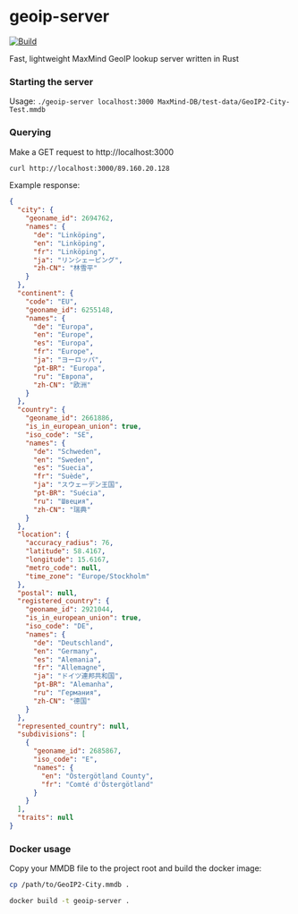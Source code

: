# geoip-server
[![Build](https://github.com/tpyo/geoip-server/actions/workflows/build.yml/badge.svg)](https://github.com/tpyo/geoip-server/actions/workflows/build.yml)

Fast, lightweight MaxMind GeoIP lookup server written in Rust

### Starting the server
Usage: `./geoip-server localhost:3000 MaxMind-DB/test-data/GeoIP2-City-Test.mmdb`

### Querying
Make a GET request to http://localhost:3000
```sh
curl http://localhost:3000/89.160.20.128
```

Example response:
```json
{
  "city": {
    "geoname_id": 2694762,
    "names": {
      "de": "Linköping",
      "en": "Linköping",
      "fr": "Linköping",
      "ja": "リンシェーピング",
      "zh-CN": "林雪平"
    }
  },
  "continent": {
    "code": "EU",
    "geoname_id": 6255148,
    "names": {
      "de": "Europa",
      "en": "Europe",
      "es": "Europa",
      "fr": "Europe",
      "ja": "ヨーロッパ",
      "pt-BR": "Europa",
      "ru": "Европа",
      "zh-CN": "欧洲"
    }
  },
  "country": {
    "geoname_id": 2661886,
    "is_in_european_union": true,
    "iso_code": "SE",
    "names": {
      "de": "Schweden",
      "en": "Sweden",
      "es": "Suecia",
      "fr": "Suède",
      "ja": "スウェーデン王国",
      "pt-BR": "Suécia",
      "ru": "Швеция",
      "zh-CN": "瑞典"
    }
  },
  "location": {
    "accuracy_radius": 76,
    "latitude": 58.4167,
    "longitude": 15.6167,
    "metro_code": null,
    "time_zone": "Europe/Stockholm"
  },
  "postal": null,
  "registered_country": {
    "geoname_id": 2921044,
    "is_in_european_union": true,
    "iso_code": "DE",
    "names": {
      "de": "Deutschland",
      "en": "Germany",
      "es": "Alemania",
      "fr": "Allemagne",
      "ja": "ドイツ連邦共和国",
      "pt-BR": "Alemanha",
      "ru": "Германия",
      "zh-CN": "德国"
    }
  },
  "represented_country": null,
  "subdivisions": [
    {
      "geoname_id": 2685867,
      "iso_code": "E",
      "names": {
        "en": "Östergötland County",
        "fr": "Comté d'Östergötland"
      }
    }
  ],
  "traits": null
}
```

### Docker usage

Copy your MMDB file to the project root and build the docker image:

```sh
cp /path/to/GeoIP2-City.mmdb .

docker build -t geoip-server .
```

